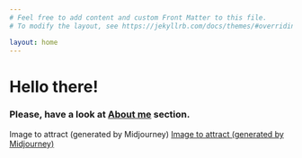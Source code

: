 ```yaml
---
# Feel free to add content and custom Front Matter to this file.
# To modify the layout, see https://jekyllrb.com/docs/themes/#overriding-theme-defaults

layout: home
---
```


# Hello there!
### Please, have a look at [About me](/about/) section.

Image to attract (generated by Midjourney)
[Image to attract (generated by Midjourney)](/img/frontpage.webp)